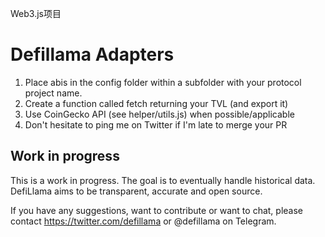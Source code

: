 Web3.js项目

# Defillama Adapters

1. Place abis in the config folder within a subfolder with your protocol project name.
2. Create a function called fetch returning your TVL (and export it)
3. Use CoinGecko API (see helper/utils.js) when possible/applicable
4. Don't hesitate to ping me on Twitter if I'm late to merge your PR


## Work in progress

This is a work in progress. The goal is to eventually handle historical data. DefiLlama aims to be transparent, accurate and open source.

If you have any suggestions, want to contribute or want to chat, please contact https://twitter.com/defillama or @defillama on Telegram.

